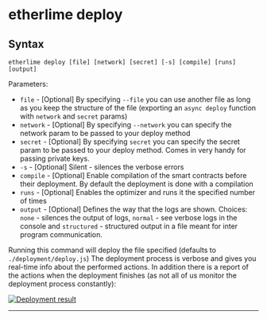 # etherlime deploy

## Syntax

    etherlime deploy [file] [network] [secret] [-s] [compile] [runs] [output]

Parameters:

  - `file` - \[Optional\] By specifying `--file` you can use another
    file as long as you keep the structure of the file (exporting an
    `async deploy` function with `network` and `secret` params)
  - `network` - \[Optional\] By specifying `--network` you can specify
    the network param to be passed to your deploy method
  - `secret` - \[Optional\] By specifying `secret` you can specify the
    secret param to be passed to your deploy method. Comes in very handy
    for passing private keys.
  - `-s` - \[Optional\] Silent - silences the verbose errors
  - `compile` - \[Optional\] Enable compilation of the smart contracts
    before their deployment. By default the deployment is done with a
    compilation
  - `runs` - \[Optional\] Enables the optimizer and runs it the
    specified number of times
  - `output` - \[Optional\] Defines the way that the logs are shown.
    Choices: `none` - silences the output of logs, `normal` - see
    verbose logs in the console and `structured` - structured output in
    a file meant for inter program communication.

Running this command will deploy the file specified (defaults to
`./deployment/deploy.js`) The deployment process is verbose and gives
you real-time info about the performed actions. In addition there is a
report of the actions when the deployment finishes (as not all of us
monitor the deployment process constantly):

[![Deployment
result](../_docs_static/DeploymentResult.png)](../_images/DeploymentResult.png)

-----